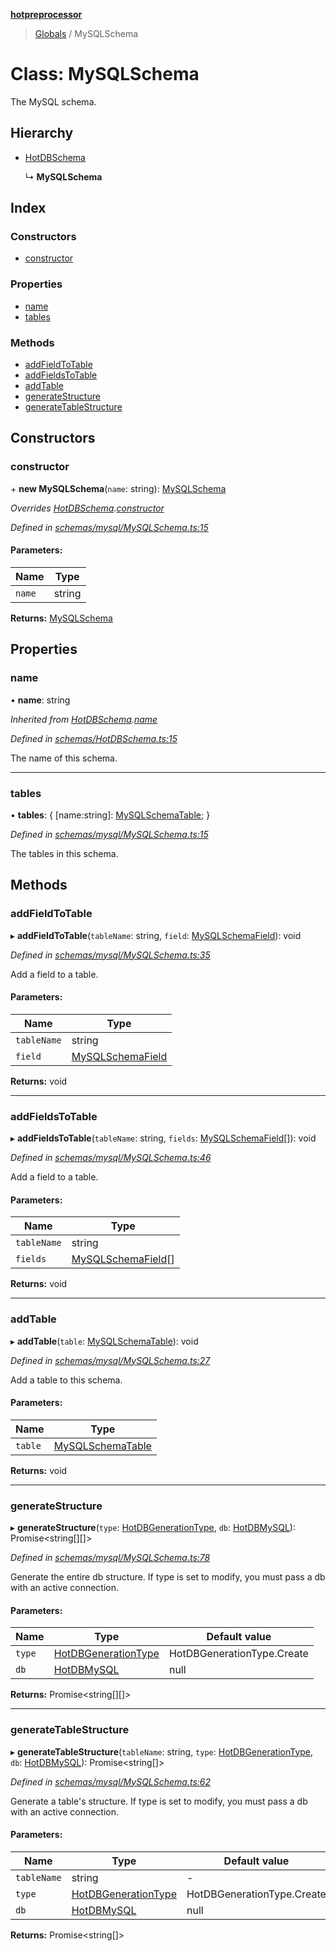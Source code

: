 **[hotpreprocessor](../README.md)**

> [Globals](../globals.md) / MySQLSchema

# Class: MySQLSchema

The MySQL schema.

## Hierarchy

* [HotDBSchema](hotdbschema.md)

  ↳ **MySQLSchema**

## Index

### Constructors

* [constructor](mysqlschema.md#constructor)

### Properties

* [name](mysqlschema.md#name)
* [tables](mysqlschema.md#tables)

### Methods

* [addFieldToTable](mysqlschema.md#addfieldtotable)
* [addFieldsToTable](mysqlschema.md#addfieldstotable)
* [addTable](mysqlschema.md#addtable)
* [generateStructure](mysqlschema.md#generatestructure)
* [generateTableStructure](mysqlschema.md#generatetablestructure)

## Constructors

### constructor

\+ **new MySQLSchema**(`name`: string): [MySQLSchema](mysqlschema.md)

*Overrides [HotDBSchema](hotdbschema.md).[constructor](hotdbschema.md#constructor)*

*Defined in [schemas/mysql/MySQLSchema.ts:15](https://github.com/OurFreeLight/HotPreprocessor/blob/4cb6771/src/schemas/mysql/MySQLSchema.ts#L15)*

#### Parameters:

Name | Type |
------ | ------ |
`name` | string |

**Returns:** [MySQLSchema](mysqlschema.md)

## Properties

### name

•  **name**: string

*Inherited from [HotDBSchema](hotdbschema.md).[name](hotdbschema.md#name)*

*Defined in [schemas/HotDBSchema.ts:15](https://github.com/OurFreeLight/HotPreprocessor/blob/4cb6771/src/schemas/HotDBSchema.ts#L15)*

The name of this schema.

___

### tables

•  **tables**: { [name:string]: [MySQLSchemaTable](mysqlschematable.md);  }

*Defined in [schemas/mysql/MySQLSchema.ts:15](https://github.com/OurFreeLight/HotPreprocessor/blob/4cb6771/src/schemas/mysql/MySQLSchema.ts#L15)*

The tables in this schema.

## Methods

### addFieldToTable

▸ **addFieldToTable**(`tableName`: string, `field`: [MySQLSchemaField](mysqlschemafield.md)): void

*Defined in [schemas/mysql/MySQLSchema.ts:35](https://github.com/OurFreeLight/HotPreprocessor/blob/4cb6771/src/schemas/mysql/MySQLSchema.ts#L35)*

Add a field to a table.

#### Parameters:

Name | Type |
------ | ------ |
`tableName` | string |
`field` | [MySQLSchemaField](mysqlschemafield.md) |

**Returns:** void

___

### addFieldsToTable

▸ **addFieldsToTable**(`tableName`: string, `fields`: [MySQLSchemaField](mysqlschemafield.md)[]): void

*Defined in [schemas/mysql/MySQLSchema.ts:46](https://github.com/OurFreeLight/HotPreprocessor/blob/4cb6771/src/schemas/mysql/MySQLSchema.ts#L46)*

Add a field to a table.

#### Parameters:

Name | Type |
------ | ------ |
`tableName` | string |
`fields` | [MySQLSchemaField](mysqlschemafield.md)[] |

**Returns:** void

___

### addTable

▸ **addTable**(`table`: [MySQLSchemaTable](mysqlschematable.md)): void

*Defined in [schemas/mysql/MySQLSchema.ts:27](https://github.com/OurFreeLight/HotPreprocessor/blob/4cb6771/src/schemas/mysql/MySQLSchema.ts#L27)*

Add a table to this schema.

#### Parameters:

Name | Type |
------ | ------ |
`table` | [MySQLSchemaTable](mysqlschematable.md) |

**Returns:** void

___

### generateStructure

▸ **generateStructure**(`type`: [HotDBGenerationType](../enums/hotdbgenerationtype.md), `db`: [HotDBMySQL](hotdbmysql.md)): Promise\<string[][]>

*Defined in [schemas/mysql/MySQLSchema.ts:78](https://github.com/OurFreeLight/HotPreprocessor/blob/4cb6771/src/schemas/mysql/MySQLSchema.ts#L78)*

Generate the entire db structure. If type is set to modify, you must pass a db with an
active connection.

#### Parameters:

Name | Type | Default value |
------ | ------ | ------ |
`type` | [HotDBGenerationType](../enums/hotdbgenerationtype.md) | HotDBGenerationType.Create |
`db` | [HotDBMySQL](hotdbmysql.md) | null |

**Returns:** Promise\<string[][]>

___

### generateTableStructure

▸ **generateTableStructure**(`tableName`: string, `type`: [HotDBGenerationType](../enums/hotdbgenerationtype.md), `db`: [HotDBMySQL](hotdbmysql.md)): Promise\<string[]>

*Defined in [schemas/mysql/MySQLSchema.ts:62](https://github.com/OurFreeLight/HotPreprocessor/blob/4cb6771/src/schemas/mysql/MySQLSchema.ts#L62)*

Generate a table's structure. If type is set to modify, you must pass a db with an
active connection.

#### Parameters:

Name | Type | Default value |
------ | ------ | ------ |
`tableName` | string | - |
`type` | [HotDBGenerationType](../enums/hotdbgenerationtype.md) | HotDBGenerationType.Create |
`db` | [HotDBMySQL](hotdbmysql.md) | null |

**Returns:** Promise\<string[]>
